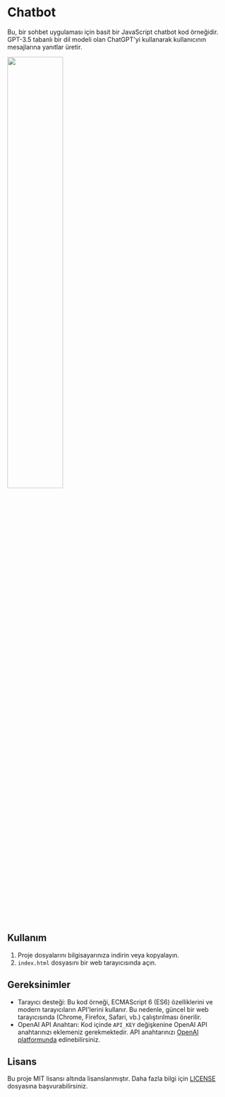 # Chatbot

Bu, bir sohbet uygulaması için basit bir JavaScript chatbot kod örneğidir. GPT-3.5 tabanlı bir dil modeli olan ChatGPT'yi kullanarak kullanıcının mesajlarına yanıtlar üretir.

<img src="https://github.com/YusufsKaygusuz/Chatbot_web/assets/86704802/2edfc2a8-afcf-407f-8e2b-356de33c5bc9" width="50%">

## Kullanım

1. Proje dosyalarını bilgisayarınıza indirin veya kopyalayın.
2. `index.html` dosyasını bir web tarayıcısında açın.

## Gereksinimler

- Tarayıcı desteği: Bu kod örneği, ECMAScript 6 (ES6) özelliklerini ve modern tarayıcıların API'lerini kullanır. Bu nedenle, güncel bir web tarayıcısında (Chrome, Firefox, Safari, vb.) çalıştırılması önerilir.
- OpenAI API Anahtarı: Kod içinde `API_KEY` değişkenine OpenAI API anahtarınızı eklemeniz gerekmektedir. API anahtarınızı [OpenAI platformunda](https://platform.openai.com/signup) edinebilirsiniz.

## Lisans

Bu proje MIT lisansı altında lisanslanmıştır. Daha fazla bilgi için [LICENSE](LICENSE) dosyasına başvurabilirsiniz.
